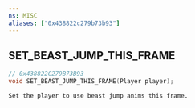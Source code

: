 ```yaml
---
ns: MISC
aliases: ["0x438822c279b73b93"]
---
```

## SET_BEAST_JUMP_THIS_FRAME

```c
// 0x438822C279B73B93
void SET_BEAST_JUMP_THIS_FRAME(Player player);
```

```
Set the player to use beast jump anims this frame.
```
